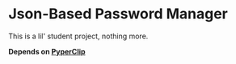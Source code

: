 # Json-Based Password Manager
This is a lil' student project, nothing more.

**Depends on [PyperClip](https://pypi.org/project/pyperclip/)**
